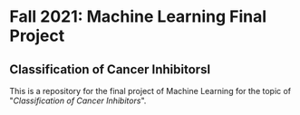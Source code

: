 # Fall 2021: Machine Learning Final Project
## Classification of Cancer Inhibitorsl
This is a repository for the final project of Machine Learning for the topic of "*Classification of Cancer Inhibitors*".
